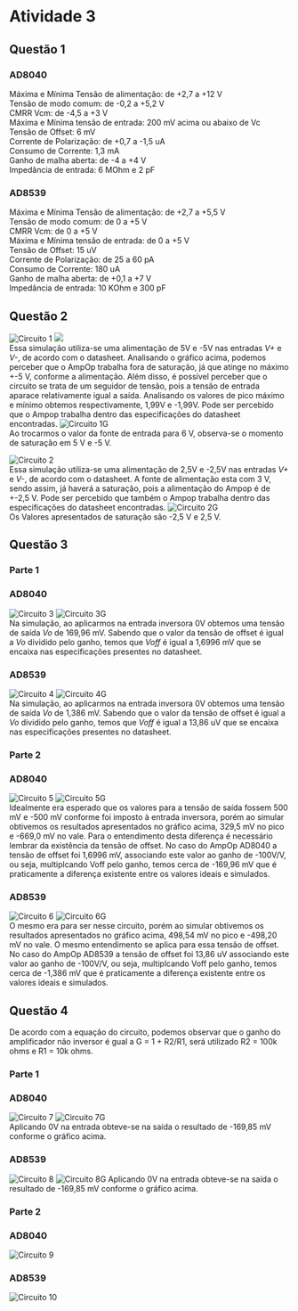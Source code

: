 # Atividade 3

## Questão 1

### AD8040

Máxima e Mínima Tensão de alimentação: de +2,7 a +12 V\
Tensão de modo comum: de -0,2 a +5,2 V\
CMRR Vcm: de -4,5 a +3 V\
Máxima e Mínima tensão de entrada: 200 mV acima ou abaixo de Vc\
Tensão de Offset: 6 mV\
Corrente de Polarização: de +0,7 a -1,5 uA\
Consumo de Corrente: 1,3 mA\
Ganho de malha aberta: de -4 a +4 V\
Impedância de entrada: 6 MOhm e 2 pF 

### AD8539

Máxima e Mínima Tensão de alimentação: de +2,7 a +5,5 V\
Tensão de modo comum: de 0 a +5 V\
CMRR Vcm: de 0 a +5 V\
Máxima e Mínima tensão de entrada: de 0 a +5 V\
Tensão de Offset: 15 uV\
Corrente de Polarização: de 25 a 60 pA\
Consumo de Corrente: 180 uA\
Ganho de malha aberta: de +0,1 a +7 V\
Impedância de entrada: 10 KOhm e 300 pF

## Questão 2
![Circuito 1](https://github.com/JoaoPedrogrb/ELN22104_2020_2/blob/main/Jo%C3%A3o%20Pedro/Atividade%203/Figuras/Q2.PNG)
![](https://github.com/JoaoPedrogrb/ELN22104_2020_2/blob/main/Jo%C3%A3o%20Pedro/Atividade%203/Figuras/G1.1-8040.PNG)\
Essa simulação utiliza-se uma alimentação de 5V e -5V nas entradas _V+_ e _V-_, de acordo com o datasheet. Analisando o gráfico acima, podemos perceber que o AmpOp trabalha fora de saturação, já que atinge no máximo +-5 V, conforme a alimentação. Além disso, é possível perceber que o circuito se trata de um seguidor de tensão, pois a tensão de entrada aparace relativamente igual a saída. Analisando os valores de pico máximo e mínimo obtemos respectivamente, 1,99V e -1,99V. Pode ser percebido que o Ampop trabalha dentro das especificações do datasheet encontradas.
![Circuito 1G](https://github.com/JoaoPedrogrb/ELN22104_2020_2/blob/main/Jo%C3%A3o%20Pedro/Atividade%203/Figuras/G2.PNG)\
Ao trocarmos o valor da fonte de entrada para 6 V, observa-se o momento de saturação em 5 V e -5 V.

![Circuito 2](https://github.com/JoaoPedrogrb/ELN22104_2020_2/blob/main/Jo%C3%A3o%20Pedro/Atividade%203/Figuras/Q2-85.PNG)\
Essa simulação utiliza-se uma alimentação de 2,5V e -2,5V nas entradas _V+_ e _V-_, de acordo com o datasheet. A fonte de alimentação esta com 3 V, sendo assim, já haverá a saturação, pois a alimentação do Ampop é de +-2,5 V. Pode ser percebido que também o Ampop trabalha dentro das especificações do datasheet encontradas.
![Circuito 2G](https://github.com/JoaoPedrogrb/ELN22104_2020_2/blob/main/Jo%C3%A3o%20Pedro/Atividade%203/Figuras/G2-85.PNG)\
Os Valores apresentados de saturação são -2,5 V e 2,5 V.

## Questão 3
### Parte 1

### AD8040

![Circuito 3](https://github.com/JoaoPedrogrb/ELN22104_2020_2/blob/main/Jo%C3%A3o%20Pedro/Atividade%203/Figuras/Q3.1-80.PNG)
![Circuito 3G](https://github.com/JoaoPedrogrb/ELN22104_2020_2/blob/main/Jo%C3%A3o%20Pedro/Atividade%203/Figuras/G3.1-80.PNG)\
Na simulação, ao aplicarmos na entrada inversora 0V obtemos uma tensão de saída _Vo_ de 169,96 mV. Sabendo que o valor da tensão de offset é igual a _Vo_ dividido pelo ganho, temos que _Voff_ é igual a 1,6996 mV que se encaixa nas especificações presentes no datasheet.

### AD8539

![Circuito 4](https://github.com/JoaoPedrogrb/ELN22104_2020_2/blob/main/Jo%C3%A3o%20Pedro/Atividade%203/Figuras/Q3.1-85.PNG)
![Circuito 4G](https://github.com/JoaoPedrogrb/ELN22104_2020_2/blob/main/Jo%C3%A3o%20Pedro/Atividade%203/Figuras/G3.1-85.PNG)\
Na simulação, ao aplicarmos na entrada inversora 0V obtemos uma tensão de saída _Vo_ de 1,386 mV. Sabendo que o valor da tensão de offset é igual a _Vo_ dividido pelo ganho, temos que _Voff_ é igual a 13,86 uV que se encaixa nas especificações presentes no datasheet.

### Parte 2

### AD8040

![Circuito 5](https://github.com/JoaoPedrogrb/ELN22104_2020_2/blob/main/Jo%C3%A3o%20Pedro/Atividade%203/Figuras/Q3.2-80.PNG)
![Circuito 5G](https://github.com/JoaoPedrogrb/ELN22104_2020_2/blob/main/Jo%C3%A3o%20Pedro/Atividade%203/Figuras/G3.2-80.PNG)\
Idealmente era esperado que os valores para a tensão de saída fossem 500 mV e -500 mV conforme foi imposto à entrada inversora, porém ao simular obtivemos os resultados apresentados no gráfico acima, 329,5 mV no pico e -669,0 mV no vale. Para o entendimento desta diferença é necessário lembrar da existência da tensão de offset. No caso do AmpOp AD8040 a tensão de offset foi 1,6996 mV, associando este valor ao ganho de -100V/V, ou seja, multiplcando Voff pelo ganho, temos cerca de -169,96 mV que é praticamente a diferença existente entre os valores ideais e simulados.

### AD8539

![Circuito 6](https://github.com/JoaoPedrogrb/ELN22104_2020_2/blob/main/Jo%C3%A3o%20Pedro/Atividade%203/Figuras/Q3.2-85.PNG)
![Circuito 6G](https://github.com/JoaoPedrogrb/ELN22104_2020_2/blob/main/Jo%C3%A3o%20Pedro/Atividade%203/Figuras/G3.2-85.PNG)\
O mesmo era para ser nesse circuito, porém ao simular obtivemos os resultados apresentados no gráfico acima, 498,54 mV no pico e -498,20 mV no vale. O mesmo entendimento se aplica para essa tensão de offset. No caso do AmpOp AD8539 a tensão de offset foi 13,86 uV associando este valor ao ganho de -100V/V, ou seja, multiplcando Voff pelo ganho, temos cerca de -1,386 mV que é praticamente a diferença existente entre os valores ideais e simulados.

## Questão 4

De acordo com a equação do circuito, podemos observar que o ganho do amplificador não inversor é gual a G = 1 + R2/R1, será utilizado R2 = 100k ohms e R1 = 10k ohms.

### Parte 1

### AD8040

![Circuito 7](https://github.com/JoaoPedrogrb/ELN22104_2020_2/blob/main/Jo%C3%A3o%20Pedro/Atividade%203/Figuras/4.1-8040.PNG)
![Circuito 7G](https://github.com/JoaoPedrogrb/ELN22104_2020_2/blob/main/Jo%C3%A3o%20Pedro/Atividade%203/Figuras/G4.1-8040.PNG)\
Aplicando 0V na entrada obteve-se na saída o resultado de -169,85 mV conforme o gráfico acima.

### AD8539

![Circuito 8](https://github.com/JoaoPedrogrb/ELN22104_2020_2/blob/main/Jo%C3%A3o%20Pedro/Atividade%203/Figuras/Q4.1-85.PNG)
![Circuito 8G](https://github.com/JoaoPedrogrb/ELN22104_2020_2/blob/main/Jo%C3%A3o%20Pedro/Atividade%203/Figuras/4.2-8539.PNG)
Aplicando 0V na entrada obteve-se na saída o resultado de -169,85 mV conforme o gráfico acima.


### Parte 2

### AD8040

![Circuito 9](https://github.com/JoaoPedrogrb/ELN22104_2020_2/blob/main/Jo%C3%A3o%20Pedro/Atividade%203/Figuras/Q4.2-80.PNG)

### AD8539

![Circuito 10](https://github.com/JoaoPedrogrb/ELN22104_2020_2/blob/main/Jo%C3%A3o%20Pedro/Atividade%203/Figuras/Q4.2-85.PNG)
